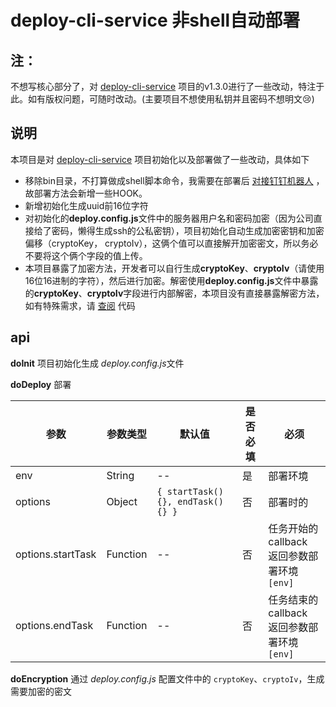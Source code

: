 # deploy-cli-service 非shell自动部署

## 注：
不想写核心部分了，对 [deploy-cli-service](https://github.com/fuchengwei/deploy-cli-service) 项目的v1.3.0进行了一些改动，特注于此。如有版权问题，可随时改动。(主要项目不想使用私钥并且密码不想明文😢)

## 说明
本项目是对 [deploy-cli-service](https://github.com/fuchengwei/deploy-cli-service) 项目初始化以及部署做了一些改动，具体如下
* 移除bin目录，不打算做成shell脚本命令，我需要在部署后 [对接钉钉机器人](https://github.com/zhangyunjie/robot-for-ding) ，故部署方法会新增一些HOOK。
* 新增初始化生成uuid前16位字符
* 对初始化的**deploy.config.js**文件中的服务器用户名和密码加密（因为公司直接给了密码，懒得生成ssh的公私密钥），项目初始化自动生成加密密钥和加密偏移（cryptoKey， cryptoIv），这俩个值可以直接解开加密密文，所以务必不要将这个俩个字段的值上传。
* 本项目暴露了加密方法，开发者可以自行生成**cryptoKey**、**cryptoIv**（请使用16位16进制的字符），然后进行加密。解密使用**deploy.config.js**文件中暴露的**cryptoKey**、**cryptoIv**字段进行内部解密，本项目没有直接暴露解密方法，如有特殊需求，请 [查阅](https://github.com/zhangyunjie/auto-deploy) 代码

## api
**doInit**
项目初始化生成 *deploy.config.js*文件

**doDeploy**
部署

参数 | 参数类型 | 默认值 | 是否必填 | 必须
----- | ----- | ----- | ----- | -----
env|String|--|是| 部署环境
options|Object|```{ startTask(){}, endTask(){} }```|否| 部署时的
options.startTask|Function|--|否| 任务开始的callback <br />返回参数部署环境```[env]```
options.endTask|Function|--|否| 任务结束的callback <br />返回参数部署环境```[env]```

**doEncryption**
通过  *deploy.config.js* 配置文件中的 ```cryptoKey```、```cryptoIv```，生成需要加密的密文
